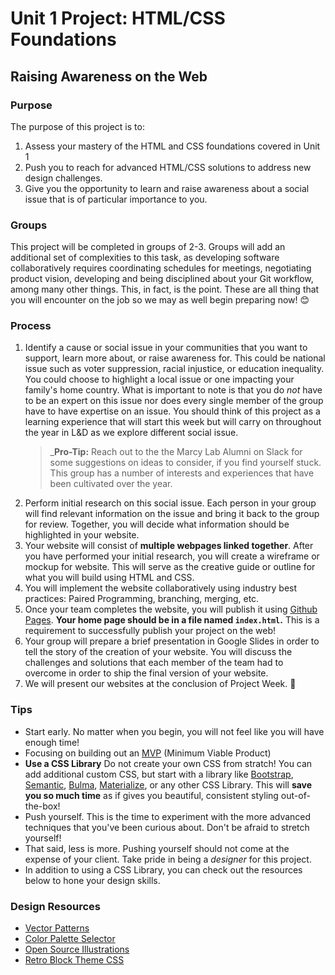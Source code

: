 # Unit 1 Project: HTML/CSS Foundations
## Raising Awareness on the Web

### Purpose
The purpose of this project is to:
1. Assess your mastery of the HTML and CSS foundations covered in Unit 1
2. Push you to reach for advanced HTML/CSS solutions to address new design challenges.
3. Give you the opportunity to learn and raise awareness about a social issue that is of particular importance to you. 

### Groups
This project will be completed in groups of 2-3. Groups will add an additional set of complexities to this task, as developing software collaboratively requires coordinating schedules for meetings, negotiating product vision, developing and being disciplined about your Git workflow, among many other things. This, in fact, is the point. These are all thing that you will encounter on the job so we may as well begin preparing now! 😊

### Process
1. Identify a cause or social issue in your communities that you want to support, learn more about, or raise awareness for. This could be national issue such as voter suppression, racial injustice, or education inequality. You could choose to highlight a local issue or one impacting your family's home country. What is important to note is that you do _not_ have to be an expert on this issue nor does every single member of the group have to have expertise on an issue. You should think of this project as a learning experience that will start this week but will carry on throughout the year in L&D as we explore different social issue.
   > _**Pro-Tip:** Reach out to the the Marcy Lab Alumni on Slack for some suggestions on ideas to consider, if you find yourself stuck. This group has a number of interests and experiences that have been cultivated over the year.
2. Perform initial research on this social issue. Each person in your group will find relevant information on the issue and bring it back to the group for review. Together, you will decide what information should be highlighted in your website.
3. Your website will consist of **multiple webpages linked together**. After you have performed your initial research, you will create a wireframe or mockup for website. This will serve as the creative guide or outline for what you will build using HTML and CSS. 
4. You will implement the website collaboratively using industry best practices: Paired Programming, branching, merging, etc.  
5. Once your team completes the website, you will publish it using [Github Pages](https://docs.github.com/en/pages/getting-started-with-github-pages/creating-a-github-pages-site). **Your home page should be in a file named `index.html`.** This is a requirement to successfully publish your project on the web!
6. Your group will prepare a brief presentation in Google Slides in order to tell the story of the creation of your website. You will discuss the challenges and solutions that each member of the team had to overcome in order to ship the final version of your website.
7. We will present our websites at the conclusion of Project Week. 🎉


### Tips
* Start early. No matter when you begin, you will not feel like you will have enough time!
* Focusing on building out an [MVP](https://www.agilx.com/defining-the-mvp/) (Minimum Viable Product)
* **Use a CSS Library** Do not create your own CSS from stratch! You can add additional custom CSS, but start with a library like [Bootstrap](https://getbootstrap.com/docs/5.1/getting-started/introduction/), [Semantic](https://semantic-ui.com/), [Bulma](https://bulma.io/), [Materialize](https://materializecss.com/), or any other CSS Library. This will **save you so much time** as if gives you beautiful, consistent styling out-of-the-box!
* Push yourself. This is the time to experiment with the more advanced techniques that you've been curious about. Don't be afraid to stretch yourself!
* That said, less is more. Pushing yourself should not come at the expense of your client. Take pride in being a _designer_ for this project.
* In addition to using a CSS Library, you can check out the resources below to hone your design skills. 

### Design Resources
* [Vector Patterns](https://lstore.graphics/paaatterns/)
* [Color Palette Selector](Coolors.co)
* [Open Source Illustrations](https://undraw.co/)
* [Retro Block Theme CSS](https://thesephist.github.io/blocks.css/)